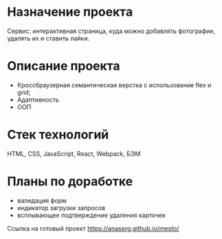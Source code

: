 # Назначение проекта
Сервис: интерактивная страница, куда можно добавлять фотографии, удалять их и ставить лайки.

# Описание проекта
- Кроссбраузерная семантическая верстка с использование flex и grid;
- Адаптивность
- ООП

# Cтек технологий
HTML, CSS, JavaScript, React, Webpack, БЭМ

# Планы по доработке
- валидация форм
- индикатор загрузки запросов
- всплывающее подтверждение удаления карточек

Ссылка на готовый проект
https://anaserg.github.io/mesto/